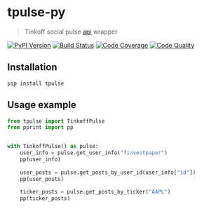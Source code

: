 # tpulse-py

> Tinkoff social pulse [api](https://www.tinkoff.ru/api/invest-gw/social/v1/) wrapper  

[![PyPI Version][pypi-image]][pypi-url]
[![Build Status][build-image]][build-url]
[![Code Coverage][coverage-image]][coverage-url]
[![Code Quality][quality-image]][quality-url]


<!-- Badges -->

[pypi-image]: https://img.shields.io/pypi/v/tpulse
[pypi-url]: https://pypi.org/project/tpulse/
[build-image]: https://github.com/meanother/tpulse-py/actions/workflows/build.yml/badge.svg
[build-url]: https://github.com/meanother/tpulse-py/actions/workflows/build.yml
[coverage-image]: https://codecov.io/gh/meanother/tpulse-py/branch/main/graph/badge.svg
[coverage-url]: https://codecov.io/gh/nameanotherlgeon/tpulse-py
[quality-image]: https://api.codeclimate.com/v1/badges/ca8f259b0ad93f1f28ed/maintainability
[quality-url]: https://codeclimate.com/github/meanother/tpulse-py


## Installation
```shell
pip install tpulse
```


## Usage example

```python
from tpulse import TinkoffPulse
from pprint import pp


with TinkoffPulse() as pulse:
    user_info = pulse.get_user_info("finvestpaper")
    pp(user_info)
    
    user_posts = pulse.get_posts_by_user_id(user_info["id"])
    pp(user_posts)
    
    ticker_posts = pulse.get_posts_by_ticker("AAPL")
    pp(ticker_posts)

```
